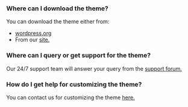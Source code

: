 ### Where can I download the theme?
You can download the theme either from:

* [wordpress.org](https://wordpress.org/theme/code-manas/)
* From our [site.](http://www.codemanas.com/downloads/code-manas/)

### Where can I query or get support for the theme?
Our 24/7 support team will answer your query from the [support forum.](https://wordpress.org/support/theme/code-manas/)

### How do I get help for customizing the theme?
You can contact us for customizing the theme [here.](http://www.codemanas.com/contact-us/)